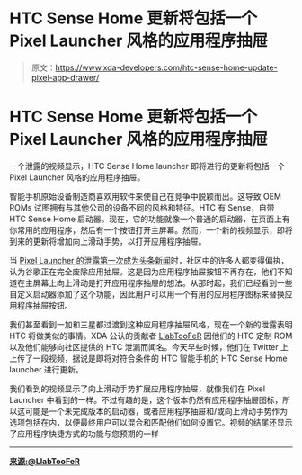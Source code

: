# HTC Sense Home 更新将包括一个 Pixel Launcher 风格的应用程序抽屉

> 原文：<https://www.xda-developers.com/htc-sense-home-update-pixel-app-drawer/>

# HTC Sense Home 更新将包括一个 Pixel Launcher 风格的应用程序抽屉

一个泄露的视频显示，HTC Sense Home launcher 即将进行的更新将包括一个 Pixel Launcher 风格的应用程序抽屉。

智能手机原始设备制造商喜欢用软件来使自己在竞争中脱颖而出。这导致 OEM ROMs 试图拥有与其他公司的设备不同的风格和特征。HTC 有 Sense，自带 HTC Sense Home 启动器。现在，它的功能就像一个普通的启动器，在页面上有你常用的应用程序，然后有一个按钮打开主屏幕。然而，一个新的视频显示，即将到来的更新将增加向上滑动手势，以打开应用程序抽屉。

当 [Pixel Launcher 的泄露第一次成为头条新闻](https://www.xda-developers.com/googles-upcoming-pixel-launcher-available-for-download-unofficially/)时，社区中的许多人都变得偏执，认为谷歌正在完全废除应用抽屉。这是因为应用程序抽屉按钮不再存在，他们不知道在主屏幕上向上滑动是打开应用程序抽屉的想法。从那时起，我们已经看到一些自定义启动器添加了这个功能，因此用户可以用一个有用的应用程序图标来替换应用程序抽屉按钮。

我们甚至看到一加和三星都过渡到这种应用程序抽屉风格，现在一个新的泄露表明 HTC 将做类似的事情。XDA 公认的贡献者 [LlabTooFeR](https://forum.xda-developers.com/member.php?u=494185) 因他们的 HTC 定制 ROM 以及他们能够向社区提供的 HTC 泄漏而闻名。今天早些时候，他们在 Twitter 上上传了一段视频，据说是即将对符合条件的 HTC 智能手机的 HTC Sense Home launcher 进行更新。

我们看到的视频显示了向上滑动手势扩展应用程序抽屉，就像我们在 Pixel Launcher 中看到的一样。不过有趣的是，这个版本仍然有应用程序抽屉图标，所以这可能是一个未完成版本的启动器，或者应用程序抽屉和/或向上滑动手势作为选项包括在内，以便最终用户可以混合和匹配他们如何设置它。视频的结尾还显示了应用程序快捷方式的功能与您预期的一样

* * *

[**来源:@LlabTooFeR**](https://twitter.com/LlabTooFeR/status/913764476784136192)